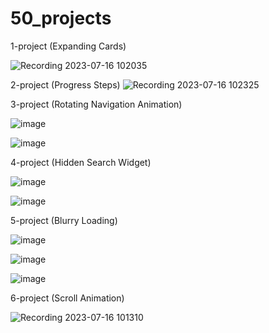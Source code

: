 # 50_projects

1-project (Expanding Cards)

![Recording 2023-07-16 102035](https://github.com/MrGoodo/50_projects/assets/110602771/13be6a4d-7030-4fed-8e29-6a5e2da16c3a)

2-project (Progress Steps)
![Recording 2023-07-16 102325](https://github.com/MrGoodo/50_projects/assets/110602771/f1425e86-cb1e-4dda-b156-669f0497c870)

3-project (Rotating Navigation Animation) 

![image](https://github.com/MrGoodo/50_projects/assets/110602771/e98bbbb4-c957-4907-8814-09f2bdef83ec)

![image](https://github.com/MrGoodo/50_projects/assets/110602771/cf5befd8-d888-443f-9cef-15a98f3ab5ab)

4-project (Hidden Search Widget)

![image](https://github.com/MrGoodo/50_projects/assets/110602771/27fcde32-7194-4d1f-9084-a5cb8fd60090)

![image](https://github.com/MrGoodo/50_projects/assets/110602771/3a8bf559-5628-46b2-8666-627b6cb33dc0)

5-project (Blurry Loading)

![image](https://github.com/MrGoodo/50_projects/assets/110602771/66ea99d4-4d98-45f4-ba3f-b51a58f58c46)

![image](https://github.com/MrGoodo/50_projects/assets/110602771/105e05a3-49bc-4012-9a8b-1d797869aa7e)

![image](https://github.com/MrGoodo/50_projects/assets/110602771/99fe0200-64bd-46a7-b47e-5eb6b0f6f312)

6-project (Scroll Animation)

![Recording 2023-07-16 101310](https://github.com/MrGoodo/50_projects/assets/110602771/7f0ec864-e1cf-4950-b89a-12e627f8e11a)


